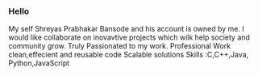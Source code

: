### Hello 

My self Shreyas Prabhakar Bansode  and his account is owned by me.
I would like collaborate on inovavtive projects which wilk help society and community
grow.
Truly Passionated to my work.
Professional Work
clean,effecient and reusable code
Scalable solutions
Skills :C,C++,Java, Python,JavaScript


<!--
**sanedroid6006/sanedroid6006** is a ✨ _special_ ✨ repository because its `README.md` (this file) appears on your GitHub profile.

Here are some ideas to get you started:

- 🔭 I’m currently working on ...
- 🌱 I’m currently learning ...
- 👯 I’m looking to collaborate on ...
- 🤔 I’m looking for help with ...
- 💬 Ask me about ...
- 📫 How to reach me: ...
- 😄 Pronouns: ...
- ⚡ Fun fact: ...
-->

